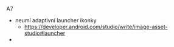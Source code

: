 A7 
- neumí adaptivní launcher ikonky
	- https://developer.android.com/studio/write/image-asset-studio#launcher
- 